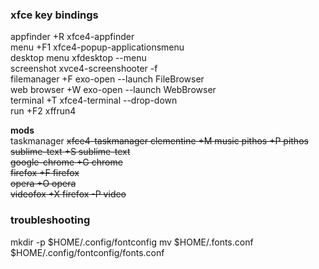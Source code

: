 
### xfce key bindings 
appfinder       <super>+R          xfce4-appfinder                       
menu            <alt>+F1           xfce4-popup-applicationsmenu          
desktop menu    <ctrl><esc>        xfdesktop --menu                      
screenshot      <Print>            xvce4-screenshooter -f                
filemanager     <super>+F          exo-open --launch FileBrowser        
web browser     <super>+W          exo-open --launch WebBrowser         
terminal        <super>+T          xfce4-terminal --drop-down           
run             <alt>+F2           xffrun4                               


__mods__   
taskmanager     <ctrl><alt><del>   xfce4-taskmanager
clementine      <super>+M          music
pithos          <ctrl><alt>+P      pithos                   
sublime-text    <ctrl><alt>+S      sublime-text                     
google-chrome   <ctrl><alt>+G      chrome                    
firefox         <ctrl><alt>+F      firefox                    
opera           <ctrl><alt>+O      opera                    
videofox        <alt>+X            firefox -P video


### troubleshooting
mkdir -p $HOME/.config/fontconfig
mv $HOME/.fonts.conf $HOME/.config/fontconfig/fonts.conf

